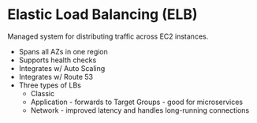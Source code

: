 # Elastic Load Balancing (ELB)

Managed system for distributing traffic across EC2 instances.

* Spans all AZs in one region
* Supports health checks
* Integrates w/ Auto Scaling
* Integrates w/ Route 53
* Three types of LBs
    * Classic
    * Application - forwards to Target Groups - good for microservices
    * Network - improved latency and handles long-running connections

